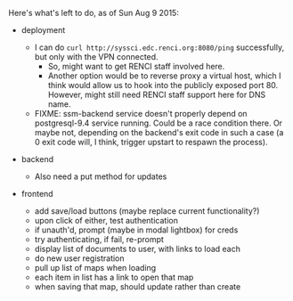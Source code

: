 Here's what's left to do, as of Sun Aug 9 2015:

- deployment
  - I can do `curl http://syssci.edc.renci.org:8080/ping` successfully, but
    only with the VPN connected.
    - So, might want to get RENCI staff involved here.
    - Another option would be to reverse proxy a virtual host, which I think
      would allow us to hook into the publicly exposed port 80. However, might
      still need RENCI staff support here for DNS name.
  - FIXME: ssm-backend service doesn't properly depend on postgresql-9.4
    service running. Could be a race condition there. Or maybe not, depending
    on the backend's exit code in such a case (a 0 exit code will, I think,
    trigger upstart to respawn the process).

- backend
  - Also need a put method for updates

- frontend
  - add save/load buttons (maybe replace current functionality?)
  - upon click of either, test authentication
  - if unauth'd, prompt (maybe in modal lightbox) for creds
  - try authenticating, if fail, re-prompt
  - display list of documents to user, with links to load each
  - do new user registration
  - pull up list of maps when loading
  - each item in list has a link to open that map
  - when saving that map, should update rather than create

